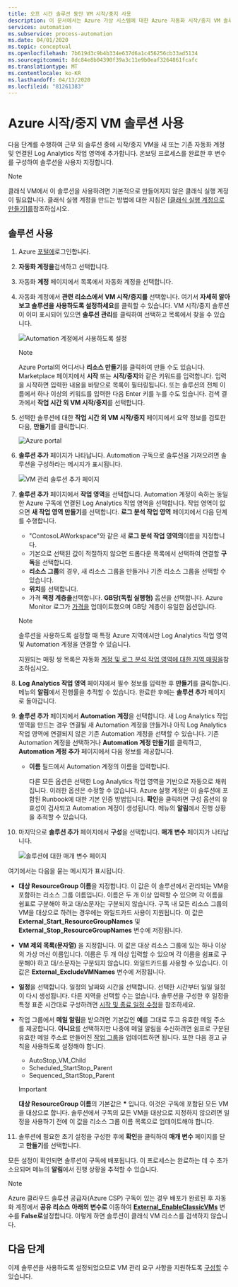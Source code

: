 ```yaml
---
title: 오프 시간 솔루션 동안 VM 시작/중지 사용
description: 이 문서에서는 Azure 가상 시스템에 대한 Azure 자동화 시작/중지 VM 솔루션을 사용하도록 설정하는 방법에 대해 설명합니다.
services: automation
ms.subservice: process-automation
ms.date: 04/01/2020
ms.topic: conceptual
ms.openlocfilehash: 7b619d3c9b4b334e637d6a1c456256cb33ad5134
ms.sourcegitcommit: 8dc84e8b04390f39a3c11e9b0eaf3264861fcafc
ms.translationtype: MT
ms.contentlocale: ko-KR
ms.lasthandoff: 04/13/2020
ms.locfileid: "81261383"
---
```

# <a name="enable-azure-startstop-vms-solution"></a>Azure 시작/중지 VM 솔루션 사용

다음 단계를 수행하여 근무 외 솔루션 중에 시작/중지 VM을 새 또는 기존 자동화 계정 및 연결된 Log Analytics 작업 영역에 추가합니다. 온보딩 프로세스를 완료한 후 변수를 구성하여 솔루션을 사용자 지정합니다.

>[!NOTE]
>클래식 VM에서 이 솔루션을 사용하려면 기본적으로 만들어지지 않은 클래식 실행 계정이 필요합니다. 클래식 실행 계정을 만드는 방법에 대한 지침은 [[클래식 실행 계정으로 만들기]를](automation-create-standalone-account.md#create-a-classic-run-as-account)참조하십시오.
>

## <a name="enable-solution"></a>솔루션 사용

1. Azure [포털에](https://portal.azure.com)로그인합니다.

2. **자동화 계정을**검색하고 선택합니다.

3. 자동화 **계정** 페이지에서 목록에서 자동화 계정을 선택합니다.

4. 자동화 계정에서 **관련 리소스에서** **VM 시작/중지를** 선택합니다. 여기서 **자세히 알아보고 솔루션을 사용하도록 설정하세요**를 클릭할 수 있습니다. VM 시작/중지 솔루션이 이미 표시되어 있으면 **솔루션 관리**를 클릭하여 선택하고 목록에서 찾을 수 있습니다.

   ![Automation 계정에서 사용하도록 설정](./media/automation-solution-vm-management/enable-from-automation-account.png)

   > [!NOTE]
   > Azure Portal의 어디서나 **리소스 만들기**를 클릭하여 만들 수도 있습니다. Marketplace 페이지에서 **시작** 또는 **시작/중지**와 같은 키워드를 입력합니다. 입력을 시작하면 입력한 내용을 바탕으로 목록이 필터링됩니다. 또는 솔루션의 전체 이름에서 하나 이상의 키워드를 입력한 다음 Enter 키를 누를 수도 있습니다. 검색 결과에서 **작업 시간 외 VM 시작/중지**를 선택합니다.

5. 선택한 솔루션에 대한 **작업 시간 외 VM 시작/중지** 페이지에서 요약 정보를 검토한 다음, **만들기**를 클릭합니다.

   ![Azure portal](media/automation-solution-vm-management/azure-portal-01.png)

6. **솔루션 추가** 페이지가 나타납니다. Automation 구독으로 솔루션을 가져오려면 솔루션을 구성하라는 메시지가 표시됩니다.

   ![VM 관리 솔루션 추가 페이지](media/automation-solution-vm-management/azure-portal-add-solution-01.png)

7. **솔루션 추가** 페이지에서 **작업 영역**을 선택합니다. Automation 계정이 속하는 동일한 Azure 구독에 연결된 Log Analytics 작업 영역을 선택합니다. 작업 영역이 없으면 **새 작업 영역 만들기**를 선택합니다. **로그 분석 작업 영역** 페이지에서 다음 단계를 수행합니다.

   - "ContosoLAWorkspace"와 같은 새 **로그 분석 작업 영역의**이름을 지정합니다.
   - 기본으로 선택된 값이 적절하지 않으면 드롭다운 목록에서 선택하여 연결할 **구독**을 선택합니다.
   - **리소스 그룹**의 경우, 새 리소스 그룹을 만들거나 기존 리소스 그룹을 선택할 수 있습니다.
   - **위치**를 선택합니다.
   - 가격 **책정 계층을**선택합니다. **GB당(독립 실행형)** 옵션을 선택합니다. Azure Monitor 로그가 [가격을](https://azure.microsoft.com/pricing/details/log-analytics/) 업데이트했으며 GB당 계층이 유일한 옵션입니다.

   > [!NOTE]
   > 솔루션을 사용하도록 설정할 때 특정 Azure 지역에서만 Log Analytics 작업 영역 및 Automation 계정을 연결할 수 있습니다.
   >
   > 지원되는 매핑 쌍 목록은 자동화 [계정 및 로그 분석 작업 영역에 대한 지역 매핑을](how-to/region-mappings.md)참조하십시오.

8. **Log Analytics 작업 영역** 페이지에서 필수 정보를 입력한 후 **만들기**를 클릭합니다. 메뉴의 **알림**에서 진행률을 추적할 수 있습니다. 완료한 후에는 **솔루션 추가** 페이지로 돌아갑니다.

9. **솔루션 추가** 페이지에서 **Automation 계정**을 선택합니다. 새 Log Analytics 작업 영역을 만드는 경우 연결될 새 Automation 계정을 만들거나 아직 Log Analytics 작업 영역에 연결되지 않은 기존 Automation 계정을 선택할 수 있습니다. 기존 Automation 계정을 선택하거나 **Automation 계정 만들기**를 클릭하고, **Automation 계정 추가** 페이지에서 다음 정보를 제공합니다.
 
   - **이름** 필드에서 Automation 계정의 이름을 입력합니다.

     다른 모든 옵션은 선택한 Log Analytics 작업 영역을 기반으로 자동으로 채워집니다. 이러한 옵션은 수정할 수 없습니다. Azure 실행 계정은 이 솔루션에 포함된 Runbook에 대한 기본 인증 방법입니다. **확인**을 클릭하면 구성 옵션의 유효성이 검사되고 Automation 계정이 생성됩니다. 메뉴의 **알림**에서 진행 상황을 추적할 수 있습니다.

10. 마지막으로 **솔루션 추가** 페이지에서 **구성**을 선택합니다. **매개 변수** 페이지가 나타납니다.

    ![솔루션에 대한 매개 변수 페이지](media/automation-solution-vm-management/azure-portal-add-solution-02.png)

   여기에서는 다음을 묻는 메시지가 표시됩니다.
  
   - **대상 ResourceGroup 이름**을 지정합니다. 이 값은 이 솔루션에서 관리되는 VM을 포함하는 리소스 그룹 이름입니다. 이름은 두 개 이상 입력할 수 있으며 각 이름을 쉼표로 구분해야 하고 대/소문자는 구분되지 않습니다. 구독 내 모든 리소스 그룹의 VM을 대상으로 하려는 경우에는 와일드카드 사용이 지원됩니다. 이 값은 **External_Start_ResourceGroupNames** 및 **External_Stop_ResourceGroupNames** 변수에 저장됩니다.
  
   - **VM 제외 목록(문자열)** 을 지정합니다. 이 값은 대상 리소스 그룹에 있는 하나 이상의 가상 머신 이름입니다. 이름은 두 개 이상 입력할 수 있으며 각 이름을 쉼표로 구분해야 하고 대/소문자는 구분되지 않습니다. 와일드카드를 사용할 수 있습니다. 이 값은 **External_ExcludeVMNames** 변수에 저장됩니다.
  
   - **일정**을 선택합니다. 일정의 날짜와 시간을 선택합니다. 선택한 시간부터 일일 일정이 다시 생성됩니다. 다른 지역을 선택할 수는 없습니다. 솔루션을 구성한 후 일정을 특정 표준 시간대로 구성하려면 [시작 및 종료 일정 수정](automation-solution-vm-management-config.md#modify-the-startup-and-shutdown-schedules)을 참조하세요.
  
   - 작업 그룹에서 **메일 알림**을 받으려면 기본값인 **예**를 그대로 두고 유효한 메일 주소를 제공합니다. **아니요**를 선택하지만 나중에 메일 알림을 수신하려면 쉼표로 구분된 유효한 메일 주소로 만들어진 [작업 그룹](../azure-monitor/platform/action-groups.md)을 업데이트하면 됩니다. 또한 다음 경고 규칙을 사용하도록 설정해야 합니다.

     - AutoStop_VM_Child
     - Scheduled_StartStop_Parent
     - Sequenced_StartStop_Parent

     > [!IMPORTANT]
     > **대상 ResourceGroup 이름**의 기본값은 **&ast;** 입니다. 이것은 구독에 포함된 모든 VM을 대상으로 합니다. 솔루션에서 구독의 모든 VM을 대상으로 지정하지 않으려면 일정을 사용하기 전에 이 값을 리소스 그룹 이름 목록으로 업데이트해야 합니다.

11. 솔루션에 필요한 초기 설정을 구성한 후에 **확인**을 클릭하여 **매개 변수** 페이지를 닫고 **만들기**를 선택합니다. 

모든 설정이 확인되면 솔루션이 구독에 배포됩니다. 이 프로세스는 완료하는 데 수 초가 소요되며 메뉴의 **알림**에서 진행 상황을 추적할 수 있습니다.

> [!NOTE]
> Azure 클라우드 솔루션 공급자(Azure CSP) 구독이 있는 경우 배포가 완료된 후 자동화 계정에서 **공유 리소스** **아래의 변수로** 이동하여 [**External_EnableClassicVMs**](automation-solution-vm-management.md#variables) 변수를 **False로**설정합니다. 이렇게 하면 솔루션이 클래식 VM 리소스를 검색하지 않습니다.

## <a name="next-steps"></a>다음 단계

이제 솔루션을 사용하도록 설정되었으므로 VM 관리 요구 사항을 지원하도록 [구성할](automation-solution-vm-management-config.md) 수 있습니다.